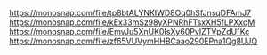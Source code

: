 https://monosnap.com/file/tp8btALYNKIWD8Oq0hSfJnsqDFAmJ7
https://monosnap.com/file/kEx33mSz98yXPNRhFTsxXH5fLPXxqM
https://monosnap.com/file/EmvJu5XnUK0IsXy60PvIZTVpZdU1Kc
https://monosnap.com/file/zf65VUVymHHBCaao290EPna1Qg8UJQ
